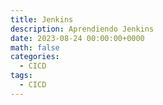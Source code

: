 ```yaml
---
title: Jenkins
description: Aprendiendo Jenkins
date: 2023-08-24 00:00:00+0000
math: false
categories:
  - CICD
tags:
  - CICD
---
```

